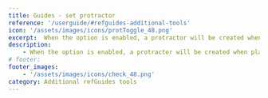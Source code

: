 ```yaml
---
title: Guides - set protractor
reference: '/userguide/#refguides-additional-tools'
icon: '/assets/images/icons/protToggle_48.png'
excerpt:  When the option is enabled, a protractor will be created when placing reference guides.
description:
    - When the option is enabled, a protractor will be created when placing reference guides.
# footer:
footer_images:
    - '/assets/images/icons/check_48.png'
category: Additional refGuides tools
---
```

